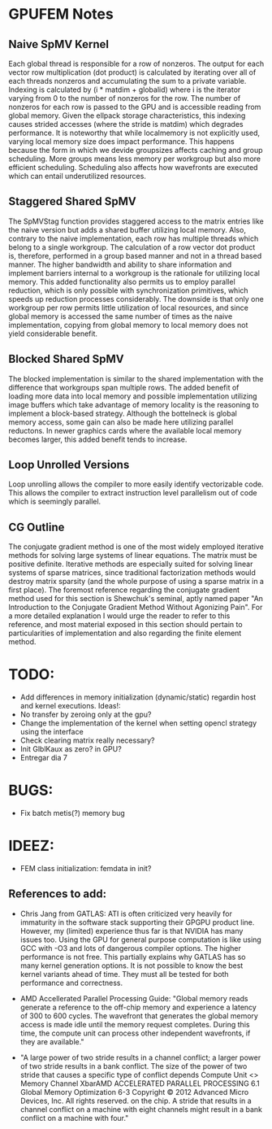 GPUFEM Notes
============

## Naive SpMV Kernel
Each global thread is responsible for a row of nonzeros. The output for each vector row multiplication (dot product) is calculated by iterating over all of each threads nonzeros and accumulating the sum to a private variable. Indexing is calculated by (i * matdim + globalid) where i is the iterator varying from 0 to the number of nonzeros for the row. The number of nonzeros for each row is passed to the GPU and is accessible reading from global memory. Given the ellpack storage characteristics, this indexing causes strided accesses (where the stride is matdim) which degrades performance. It is noteworthy that while localmemory is not explicitly used, varying local memory size does impact performance. This happens because the form in which we devide groupsizes affects caching and group scheduling. More groups means less memory per workgroup but also more efficient scheduling. Scheduling also affects how wavefronts are executed which can entail underutilized resources.

## Staggered Shared SpMV
The SpMVStag function provides staggered access to the matrix entries like the naive version but adds a shared buffer utilizing local memory. Also, contrary to the naive implementation, each row has multiple threads which belong to a single workgroup. The calculation of a row vector dot product is, therefore, performed in a group based manner and not in a thread based manner. The higher bandwidth and ability to share information and implement barriers internal to a workgroup is the rationale for utilizing local memory. This added functionality also permits us to employ parallel reduction, which is only possible with synchronization primitives, which speeds up reduction processes considerably. The downside is that only one workgroup per row permits little utilization of local resources, and since global memory is accessed the same number of times as the naive implementation, copying from global memory to local memory does not yield considerable benefit.

## Blocked Shared SpMV
The blocked implementation is similar to the shared implementation with the difference that workgroups span multiple rows. The added benefit of loading more data into local memory and possible implementation utilizing image buffers which take advantage of memory locality is the reasoning to implement a block-based strategy. Although the bottelneck is global memory access, some gain can also be made here utilizing parallel reductons. In newer graphics cards where the available local memory becomes larger, this added benefit tends to increase.


## Loop Unrolled Versions
Loop unrolling allows the compiler to more easily identify vectorizable code. This allows the compiler to extract instruction level parallelism out of code which is seemingly parallel.


## CG Outline
The conjugate gradient method is one of the most widely employed iterative methods for solving large systems of linear equations. The matrix must be positive definite. Iterative methods are especially suited for solving linear systems of sparse matrices, since traditional factorization methods would destroy matrix sparsity (and the whole purpose of using a sparse matrix in a first place). The foremost reference regarding the conjugate gradient method used for this section is Shewchuk's seminal, aptly named paper "An Introduction to the Conjugate Gradient Method Without Agonizing Pain". For a more detailed explanation I would urge the reader to refer to this reference, and most material exposed in this section should pertain to particularities of implementation and also regarding the finite element method.


TODO:
=====
+ Add differences in memory initialization (dynamic/static) regardin host and kernel executions.
Ideas!:
+ No transfer by zeroing only at the gpu?
+ Change the implementation of the kernel when setting opencl strategy using the
interface
+ Check clearing matrix really necessary?
+ Init GlblKaux as zero? in GPU?
+ Entregar dia 7

BUGS:
=====
+ Fix batch metis(?) memory bug

IDEEZ:
=====
+ FEM class initialization: femdata in init?

## References to add:
* Chris Jang from GATLAS:
ATI is often criticized very heavily for immaturity in the software stack
supporting their GPGPU product line. However, my (limited) experience thus
far is that NVIDIA has many issues too. Using the GPU for general purpose
computation is like using GCC with -O3 and lots of dangerous compiler
options. The higher performance is not free. This partially explains why
GATLAS has so many kernel generation options. It is not possible to know
the best kernel variants ahead of time. They must all be tested for both
performance and correctness.

* AMD Accellerated Parallel Processing Guide:
"Global memory reads generate a reference to the off-chip memory and
experience a latency of 300 to 600 cycles. The wavefront that generates the
global memory access is made idle until the memory request completes. During
this time, the compute unit can process other independent wavefronts, if they are
available."

* "A large power of two stride
results in a channel conflict; a larger power of two stride results in a bank conflict.
The size of the power of two stride that causes a specific type of conflict depends
Compute Unit <> Memory Channel XbarAMD ACCELERATED  PARALLEL  PROCESSING
6.1 Global Memory Optimization 6-3
Copyright © 2012 Advanced Micro Devices, Inc. All rights reserved.
on the chip. A stride that results in a channel conflict on a machine with eight
channels might result in a bank conflict on a machine with four."

